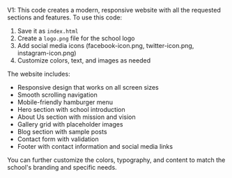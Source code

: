 V1: 
This code creates a modern, responsive website with all the requested sections and features. To use this code:

1. Save it as `index.html`
2. Create a `logo.png` file for the school logo
3. Add social media icons (facebook-icon.png, twitter-icon.png, instagram-icon.png)
4. Customize colors, text, and images as needed

The website includes:
- Responsive design that works on all screen sizes
- Smooth scrolling navigation
- Mobile-friendly hamburger menu
- Hero section with school introduction
- About Us section with mission and vision
- Gallery grid with placeholder images
- Blog section with sample posts
- Contact form with validation
- Footer with contact information and social media links

You can further customize the colors, typography, and content to match the school's branding and specific needs.
